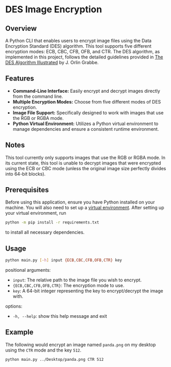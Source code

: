 # DES Image Encryption

## Overview

A Python CLI that enables users to encrypt image files using the Data Encryption Standard (DES) algorithm. This tool supports five different encryption modes: ECB, CBC, CFB, OFB, and CTR. The DES algorithm, as implemented in this project, follows the detailed guidelines provided in [The DES Algorithm Illustrated](https://page.math.tu-berlin.de/~kant/teaching/hess/krypto-ws2006/des.htm) by J. Orlin Grabbe.

## Features

- **Command-Line Interface:** Easily encrypt and decrypt images directly from the command line.
- **Multiple Encryption Modes:** Choose from five different modes of DES encryption.
- **Image File Support:** Specifically designed to work with images that use the RGB or RGBA mode.
- **Python Virtual Environment:** Utilizes a Python virtual environment to manage dependencies and ensure a consistent runtime environment.

## Notes

This tool currently only supports images that use the RGB or RGBA mode. In its current state, this tool is unable to decrypt images that were encrypted using the ECB or CBC mode (unless the original image size perfectly divides into 64-bit blocks).

## Prerequisites

Before using this application, ensure you have Python installed on your machine. You will also need to set up a [virtual environment](https://docs.python.org/3/library/venv.html). After setting up your virtual environment, run

```bash
python -m pip install -r requirements.txt
```

to install all necessary dependencies.

## Usage

```bash
python main.py [-h] input {ECB,CBC,CFB,OFB,CTR} key
```

positional arguments:

- `input`: The relative path to the image file you wish to encrypt.
- `{ECB,CBC,CFB,OFB,CTR}`: The encryption mode to use.
- `key`: A 64-bit integer representing the key to encrypt/decrypt the image with.

options:

- `-h, --help`: show this help message and exit

## Example

The following would encrypt an image named `panda.png` on my desktop using the `CTR` mode and the key `512`.

```bash
python main.py ../Desktop/panda.png CTR 512
```
